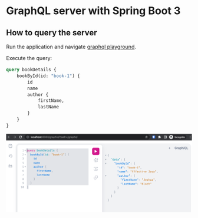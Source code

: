 # GraphQL server with Spring Boot 3

## How to query the server

Run the application and navigate [graphql playground](http://localhost:8080/graphiql).

Execute the query:

```graphql
query bookDetails {
    bookById(id: "book-1") {
        id
        name
        author {
            firstName,
            lastName
        }
    }
}
```

![graphql playground](assets/graphql-playground.png)
